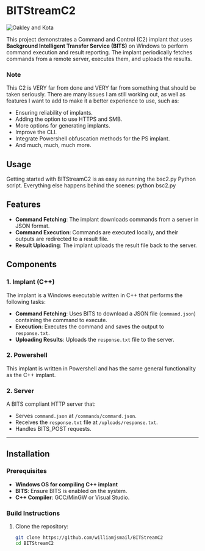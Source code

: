 # BITStreamC2

![Oakley and Kota](bsc2.png "Cover art") 

This project demonstrates a Command and Control (C2) implant that uses **Background Intelligent Transfer Service (BITS)** on Windows to perform command execution and result reporting. The implant periodically fetches commands from a remote server, executes them, and uploads the results.

### Note
This C2 is VERY far from done and VERY far from something that should be taken seriously. There are many issues I am still working out, as well as features I want to add to make it a better experience to use, such as:
- Ensuring reliability of implants.
- Adding the option to use HTTPS and SMB.
- More options for generating implants.
- Improve the CLI.
- Integrate Powershell obfuscation methods for the PS implant.
- And much, much, much more.

## Usage
Getting started with BITStreamC2 is as easy as running the bsc2.py Python script. Everything else happens behind the scenes: python bsc2.py

## Features

- **Command Fetching**: The implant downloads commands from a server in JSON format.
- **Command Execution**: Commands are executed locally, and their outputs are redirected to a result file.
- **Result Uploading**: The implant uploads the result file back to the server.

## Components

### 1. **Implant (C++)**
The implant is a Windows executable written in C++ that performs the following tasks:
- **Command Fetching**: Uses BITS to download a JSON file (`command.json`) containing the command to execute.
- **Execution**: Executes the command and saves the output to `response.txt`.
- **Uploading Results**: Uploads the `response.txt` file to the server.

### 2. **Powershell**
This implant is written in Powershell and has the same general functionality as the C++ implant.

### 2. **Server**
A BITS compliant HTTP server that:
- Serves `command.json` at `/commands/command.json`.
- Receives the `response.txt` file at `/uploads/response.txt`.
- Handles BITS_POST requests.

---

## Installation

### Prerequisites
- **Windows OS for compiling C++ implant**
- **BITS**: Ensure BITS is enabled on the system.
- **C++ Compiler**: GCC/MinGW or Visual Studio.

### Build Instructions
1. Clone the repository:
   ```bash
   git clone https://github.com/williamjsmail/BITStreamC2
   cd BITStreamC2
